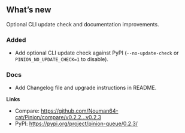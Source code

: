 ## What’s new
Optional CLI update check and documentation improvements.

### Added
- Add optional CLI update check against PyPI (`--no-update-check` or `PINION_NO_UPDATE_CHECK=1` to disable).

### Docs
- Add Changelog file and upgrade instructions in README.

**Links**
- Compare: https://github.com/Nouman64-cat/Pinion/compare/v0.2.2...v0.2.3
- PyPI: https://pypi.org/project/pinion-queue/0.2.3/
